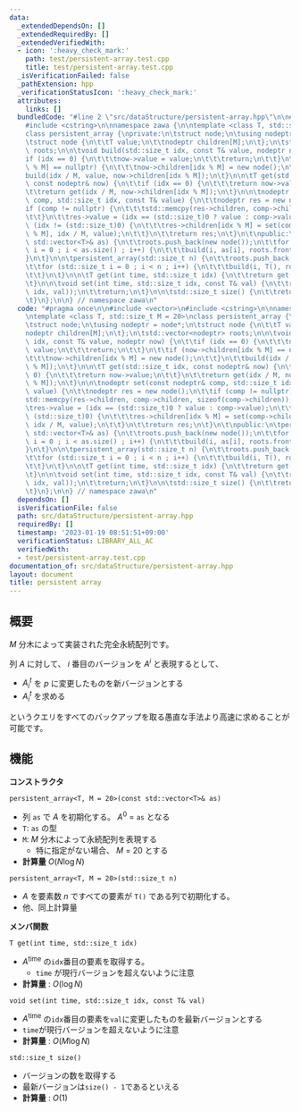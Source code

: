 ```yaml
---
data:
  _extendedDependsOn: []
  _extendedRequiredBy: []
  _extendedVerifiedWith:
  - icon: ':heavy_check_mark:'
    path: test/persistent-array.test.cpp
    title: test/persistent-array.test.cpp
  _isVerificationFailed: false
  _pathExtension: hpp
  _verificationStatusIcon: ':heavy_check_mark:'
  attributes:
    links: []
  bundledCode: "#line 2 \"src/dataStructure/persistent-array.hpp\"\n\n#include <vector>\n\
    #include <cstring>\n\nnamespace zawa {\n\ntemplate <class T, std::size_t M = 20>\n\
    class persistent_array {\nprivate:\n\tstruct node;\n\tusing nodeptr = node*;\n\
    \tstruct node {\n\t\tT value;\n\t\tnodeptr children[M];\n\t};\n\tstd::vector<nodeptr>\
    \ roots;\n\n\tvoid build(std::size_t idx, const T& value, nodeptr now) {\n\t\t\
    if (idx == 0) {\n\t\t\tnow->value = value;\n\t\t\treturn;\n\t\t}\n\t\tif (now->children[idx\
    \ % M] == nullptr) {\n\t\t\tnow->children[idx % M] = new node();\n\t\t}\n\t\t\
    build(idx / M, value, now->children[idx % M]);\n\t}\n\n\tT get(std::size_t idx,\
    \ const nodeptr& now) {\n\t\tif (idx == 0) {\n\t\t\treturn now->value;\n\t\t}\n\
    \t\treturn get(idx / M, now->children[idx % M]);\n\t}\n\n\tnodeptr set(const nodeptr&\
    \ comp, std::size_t idx, const T& value) {\n\t\tnodeptr res = new node();\n\t\t\
    if (comp != nullptr) {\n\t\t\tstd::memcpy(res->children, comp->children, sizeof(comp->children));\n\
    \t\t}\n\t\tres->value = (idx == (std::size_t)0 ? value : comp->value);\n\t\tif\
    \ (idx != (std::size_t)0) {\n\t\t\tres->children[idx % M] = set(comp->children[idx\
    \ % M], idx / M, value);\n\t\t}\n\t\treturn res;\n\t}\n\t\npublic:\n\tpersistent_array(const\
    \ std::vector<T>& as) {\n\t\troots.push_back(new node());\n\t\tfor (std::size_t\
    \ i = 0 ; i < as.size() ; i++) {\n\t\t\tbuild(i, as[i], roots.front());\n\t\t\
    }\n\t}\n\n\tpersistent_array(std::size_t n) {\n\t\troots.push_back(new node());\n\
    \t\tfor (std::size_t i = 0 ; i < n ; i++) {\n\t\t\tbuild(i, T(), roots.front());\n\
    \t\t}\n\t}\n\n\tT get(int time, std::size_t idx) {\n\t\treturn get(idx, roots[time]);\n\
    \t}\n\n\tvoid set(int time, std::size_t idx, const T& val) {\n\t\troots.push_back(set(roots[time],\
    \ idx, val));\n\t\treturn;\n\t}\n\n\tstd::size_t size() {\n\t\treturn roots.size();\n\
    \t}\n};\n\n} // namespace zawa\n"
  code: "#pragma once\n\n#include <vector>\n#include <cstring>\n\nnamespace zawa {\n\
    \ntemplate <class T, std::size_t M = 20>\nclass persistent_array {\nprivate:\n\
    \tstruct node;\n\tusing nodeptr = node*;\n\tstruct node {\n\t\tT value;\n\t\t\
    nodeptr children[M];\n\t};\n\tstd::vector<nodeptr> roots;\n\n\tvoid build(std::size_t\
    \ idx, const T& value, nodeptr now) {\n\t\tif (idx == 0) {\n\t\t\tnow->value =\
    \ value;\n\t\t\treturn;\n\t\t}\n\t\tif (now->children[idx % M] == nullptr) {\n\
    \t\t\tnow->children[idx % M] = new node();\n\t\t}\n\t\tbuild(idx / M, value, now->children[idx\
    \ % M]);\n\t}\n\n\tT get(std::size_t idx, const nodeptr& now) {\n\t\tif (idx ==\
    \ 0) {\n\t\t\treturn now->value;\n\t\t}\n\t\treturn get(idx / M, now->children[idx\
    \ % M]);\n\t}\n\n\tnodeptr set(const nodeptr& comp, std::size_t idx, const T&\
    \ value) {\n\t\tnodeptr res = new node();\n\t\tif (comp != nullptr) {\n\t\t\t\
    std::memcpy(res->children, comp->children, sizeof(comp->children));\n\t\t}\n\t\
    \tres->value = (idx == (std::size_t)0 ? value : comp->value);\n\t\tif (idx !=\
    \ (std::size_t)0) {\n\t\t\tres->children[idx % M] = set(comp->children[idx % M],\
    \ idx / M, value);\n\t\t}\n\t\treturn res;\n\t}\n\t\npublic:\n\tpersistent_array(const\
    \ std::vector<T>& as) {\n\t\troots.push_back(new node());\n\t\tfor (std::size_t\
    \ i = 0 ; i < as.size() ; i++) {\n\t\t\tbuild(i, as[i], roots.front());\n\t\t\
    }\n\t}\n\n\tpersistent_array(std::size_t n) {\n\t\troots.push_back(new node());\n\
    \t\tfor (std::size_t i = 0 ; i < n ; i++) {\n\t\t\tbuild(i, T(), roots.front());\n\
    \t\t}\n\t}\n\n\tT get(int time, std::size_t idx) {\n\t\treturn get(idx, roots[time]);\n\
    \t}\n\n\tvoid set(int time, std::size_t idx, const T& val) {\n\t\troots.push_back(set(roots[time],\
    \ idx, val));\n\t\treturn;\n\t}\n\n\tstd::size_t size() {\n\t\treturn roots.size();\n\
    \t}\n};\n\n} // namespace zawa\n"
  dependsOn: []
  isVerificationFile: false
  path: src/dataStructure/persistent-array.hpp
  requiredBy: []
  timestamp: '2023-01-19 08:51:51+09:00'
  verificationStatus: LIBRARY_ALL_AC
  verifiedWith:
  - test/persistent-array.test.cpp
documentation_of: src/dataStructure/persistent-array.hpp
layout: document
title: persistent array
---
```


## 概要

$M$ 分木によって実装された完全永続配列です。

列 $A$ に対して、 $i$ 番目のバージョンを $A^i$ と表現するとして、
- $A^t_i$ を $p$ に変更したものを新バージョンとする
- $A^t_i$ を求める

というクエリをすべてのバックアップを取る愚直な手法より高速に求めることが可能です。

## 機能 

**コンストラクタ**

`persistent_array<T, M = 20>(const std::vector<T>& as)`
- 列 `as` で $A$ を初期化する。  $A^0\ =$ `as` となる
- `T`: `as` の型
- `M`: $M$ 分木によって永続配列を表現する
	- 特に指定がない場合、 $M\ =\ 20$ とする
- **計算量** $O(N\log N)$

`persistent_array<T, M = 20>(std::size_t n)`
- $A$ を要素数 $n$ ですべての要素が `T()` である列で初期化する。
- 他、同上計算量

**メンバ関数**

`T get(int time, std::size_t idx)`
- $A^{\text{time}}$ の`idx`番目の要素を取得する。
	- `time` が現行バージョンを超えないように注意
- **計算量** : $O(\log N)$ 

`void set(int time, std::size_t idx, const T& val)`
- $A^\text{time}$ の`idx`番目の要素を`val`に変更したものを最新バージョンとする
- `time`が現行バージョンを超えないように注意
- **計算量** : $O(M\log N)$

`std::size_t size()`
- バージョンの数を取得する
- 最新バージョンは`size() - 1`であるといえる
- **計算量** : $O(1)$
